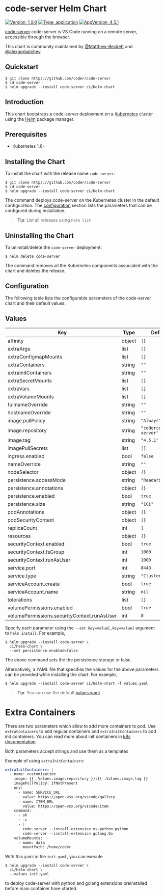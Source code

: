 # code-server Helm Chart

[![Version: 1.0.0](https://img.shields.io/badge/Version-1.0.0-informational?style=flat-square)](https://img.shields.io/badge/Version-1.0.0-informational?style=flat-square) [![Type: application](https://img.shields.io/badge/Type-application-informational?style=flat-square)](https://img.shields.io/badge/Type-application-informational?style=flat-square) [![AppVersion: 4.5.1](https://img.shields.io/badge/AppVersion-4.5.1-informational?style=flat-square)](https://img.shields.io/badge/AppVersion-4.5.1-informational?style=flat-square)

[code-server](https://github.com/coder/code-server) code-server is VS Code running
on a remote server, accessible through the browser.

This chart is community maintained by [@Matthew-Beckett](https://github.com/Matthew-Beckett) and [@alexgorbatchev](https://github.com/alexgorbatchev)

## Quickstart

```console
$ git clone https://github.com/coder/code-server
$ cd code-server
$ helm upgrade --install code-server ci/helm-chart
```

## Introduction

This chart bootstraps a code-server deployment on a
[Kubernetes](http://kubernetes.io) cluster using the [Helm](https://helm.sh)
package manager.

## Prerequisites

- Kubernetes 1.6+

## Installing the Chart

To install the chart with the release name `code-server`:

```console
$ git clone https://github.com/coder/code-server
$ cd code-server
$ helm upgrade --install code-server ci/helm-chart
```

The command deploys code-server on the Kubernetes cluster in the default
configuration. The [configuration](#configuration) section lists the parameters
that can be configured during installation.

> **Tip**: List all releases using `helm list`

## Uninstalling the Chart

To uninstall/delete the `code-server` deployment:

```console
$ helm delete code-server
```

The command removes all the Kubernetes components associated with the chart and
deletes the release.

## Configuration

The following table lists the configurable parameters of the code-server chart
and their default values.

## Values

| Key                                         | Type   | Default                  |
| ------------------------------------------- | ------ | ------------------------ |
| affinity                                    | object | `{}`                     |
| extraArgs                                   | list   | `[]`                     |
| extraConfigmapMounts                        | list   | `[]`                     |
| extraContainers                             | string | `""`                     |
| extraInitContainers                         | string | `""`                     |
| extraSecretMounts                           | list   | `[]`                     |
| extraVars                                   | list   | `[]`                     |
| extraVolumeMounts                           | list   | `[]`                     |
| fullnameOverride                            | string | `""`                     |
| hostnameOverride                            | string | `""`                     |
| image.pullPolicy                            | string | `"Always"`               |
| image.repository                            | string | `"codercom/code-server"` |
| image.tag                                   | string | `"4.5.1"`                |
| imagePullSecrets                            | list   | `[]`                     |
| ingress.enabled                             | bool   | `false`                  |
| nameOverride                                | string | `""`                     |
| nodeSelector                                | object | `{}`                     |
| persistence.accessMode                      | string | `"ReadWriteOnce"`        |
| persistence.annotations                     | object | `{}`                     |
| persistence.enabled                         | bool   | `true`                   |
| persistence.size                            | string | `"1Gi"`                  |
| podAnnotations                              | object | `{}`                     |
| podSecurityContext                          | object | `{}`                     |
| replicaCount                                | int    | `1`                      |
| resources                                   | object | `{}`                     |
| securityContext.enabled                     | bool   | `true`                   |
| securityContext.fsGroup                     | int    | `1000`                   |
| securityContext.runAsUser                   | int    | `1000`                   |
| service.port                                | int    | `8443`                   |
| service.type                                | string | `"ClusterIP"`            |
| serviceAccount.create                       | bool   | `true`                   |
| serviceAccount.name                         | string | `nil`                    |
| tolerations                                 | list   | `[]`                     |
| volumePermissions.enabled                   | bool   | `true`                   |
| volumePermissions.securityContext.runAsUser | int    | `0`                      |

Specify each parameter using the `--set key=value[,key=value]` argument to `helm install`. For example,

```console
$ helm upgrade --install code-server \
  ci/helm-chart \
  --set persistence.enabled=false
```

The above command sets the the persistence storage to false.

Alternatively, a YAML file that specifies the values for the above parameters
can be provided while installing the chart. For example,

```console
$ helm upgrade --install code-server ci/helm-chart -f values.yaml
```

> **Tip**: You can use the default [values.yaml](values.yaml)

# Extra Containers

There are two parameters which allow to add more containers to pod.
Use `extraContainers` to add regular containers
and `extraInitContainers` to add init containers. You can read more
about init containers in [k8s documentation](https://kubernetes.io/docs/concepts/workloads/pods/init-containers/).

Both parameters accept strings and use them as a templates

Example of using `extraInitContainers`:

```yaml
extraInitContainers: |
  - name: customization
    image: {{ .Values.image.repository }}:{{ .Values.image.tag }}
    imagePullPolicy: IfNotPresent
    env:
      - name: SERVICE_URL
        value: https://open-vsx.org/vscode/gallery
      - name: ITEM_URL
        value: https://open-vsx.org/vscode/item
    command:
      - sh
      - -c
      - |
        code-server --install-extension ms-python.python
        code-server --install-extension golang.Go
    volumeMounts:
      - name: data
        mountPath: /home/coder
```

With this yaml in file `init.yaml`, you can execute

```console
$ helm upgrade --install code-server \
  ci/helm-chart \
  --values init.yaml
```

to deploy code-server with python and golang extensions preinstalled
before main container have started.
